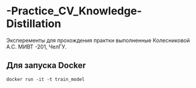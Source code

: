 # -Practice_CV_Knowledge-Distillation

Эксперементы для прохождения практки выполненные Колесниковой А.С. МИВТ -201, ЧелГУ.

## Для запуска Docker
`docker run -it -t train_model`
